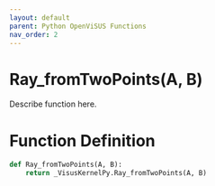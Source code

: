 ```yaml
---
layout: default
parent: Python OpenViSUS Functions
nav_order: 2
---
```


# Ray_fromTwoPoints(A, B)

Describe function here.

# Function Definition

```python
def Ray_fromTwoPoints(A, B):
    return _VisusKernelPy.Ray_fromTwoPoints(A, B)
```